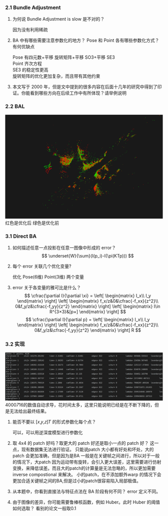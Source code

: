 <!--
 * @Author: Liu Weilong
 * @Date: 2021-03-06 21:07:34
 * @LastEditors: Liu Weilong
 * @LastEditTime: 2021-03-14 20:28:41
 * @Description: 
-->
### 2.1 Bundle Adjustment
1. 为何说 Bundle Adjustment is slow 是不对的？
   
   因为没有利用稀疏
2. BA 中有哪些需要注意参数化的地⽅？ Pose 和 Point 各有哪些参数化⽅式？有何优缺点
  
    Pose 有四元数+平移 旋转矩阵+平移 SO3+平移 SE3<br>
  Point 齐次方程 <br>
  SE3 的稳定性更高 <br>
  旋转矩阵的优化更加复杂，而且带有其他约束<br>
  
3. 本⽂写于 2000 年，但是⽂中提到的很多内容在后⾯⼗⼏年的研究中得到了印证。你能看到哪些⽅向在后续⼯作中有所体现？请举例说明




### 2.2 BAL
![](./pic/1.png)
红色是优化后 绿色是优化前


### 3.1 Direct BA
1. 如何描述任意⼀点投影在任意⼀图像中形成的 error？
   $$
    \underset{W}{\sum}(I(p_i)-I(\pi(KTp)))
   $$
2. 每个 error 关联⼏个优化变量?
   
   优化 Pose(6维) Point(3维) 两个变量
3. error 关于各变量的雅可⽐是什么？
   $$
    \cfrac{\partial I}{\partial \xi} = \left[
        \begin{matrix}
            I_x\\
            I_y
        \end{matrix}
        \right]
        \left[
        \begin{matrix}
            f_x/z&0&\cfrac{-f_xx}{z^2}\\
            0&f_y/z&\cfrac{-f_yy}{z^2}
        \end{matrix}
        \right]
        \left[
        \begin{matrix}
            I\in R^{3×3}&[p×]
        \end{matrix}
        \right]
   $$
   $$
    \cfrac{\partial I}{\partial p} = \left[
        \begin{matrix}
            I_x\\
            I_y
        \end{matrix}
        \right]
        \left[
        \begin{matrix}
            f_x/z&0&\cfrac{-f_xx}{z^2}\\
            0&f_y/z&\cfrac{-f_yy}{z^2}
        \end{matrix}
        \right]
        R
   $$
### 3.2 实现
![](./pic/2.png)
4000*7*16的数值自动求导，花时间太多，这里只能说明已经是在不断下降的，但是无法给出最终结果。


1. 能否不要以 [𝑥,𝑦,𝑧]𝑇 的形式参数化每个点？
   
   可以，可以用逆深度模型进行参数化
2. 取 4x4 的 patch 好吗？取更大的 patch 好还是取小⼀点的 patch 好？
   这一点，现有数据集无法进行验证。
   只能说patch 大小都有好处和坏处，大的patch 会更加准确，但是因为是BA 一般是在关键帧之间进行，所以对于一般的情况下，大patch 因为运动带有旋转，会引入更大误差，这里需要进行仿射变换，来降低误差。而且大的patch的计算量是无法忽略的，所以更加需要inverse compostional 来解决。
   小的patch，在不添加额外warp 的情况下会更加合适关键帧之间的BA,但是过小的patch很容易陷入局部极值。
3. 从本题中，你看到直接法与特征点法在 BA 阶段有何不同？
   error 定义不同。
4. 由于图像的差异，你可能需要鲁棒核函数，例如 Huber。此时 Huber 的阈值如何选取？
   看别的论文一般取0.1











